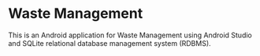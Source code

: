 # Waste Management
This is an Android application for Waste Management using Android Studio and SQLite relational database management system (RDBMS).
